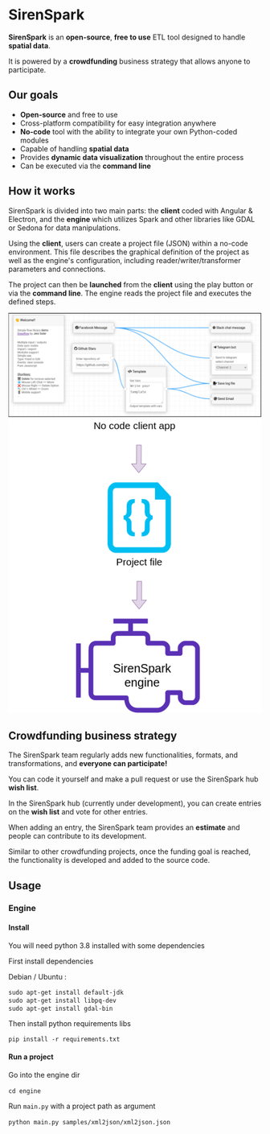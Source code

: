 # SirenSpark

**SirenSpark** is an **open-source**, **free to use** ETL tool designed to handle **spatial data**.

It is powered by a **crowdfunding** business strategy that allows anyone to participate.

## Our goals
* **Open-source** and free to use
* Cross-platform compatibility for easy integration anywhere
* **No-code** tool with the ability to integrate your own Python-coded modules
* Capable of handling **spatial data**
* Provides **dynamic data visualization** throughout the entire process
* Can be executed via the **command line**

## How it works

SirenSpark is divided into two main parts: the **client** coded with Angular & Electron, and the **engine** which utilizes Spark and other libraries like GDAL or Sedona for data manipulations.

Using the **client**, users can create a project file (JSON) within a no-code environment. 
This file describes the graphical definition of the project as well as the engine's configuration, including reader/writer/transformer parameters and connections.

The project can then be **launched** from the **client** using the play button or via the **command line**.
The engine reads the project file and executes the defined steps.

![img](doc/images/SSDiagram.png)

## Crowdfunding business strategy

The SirenSpark team regularly adds new functionalities, formats, and transformations, and **everyone can participate!**

You can code it yourself and make a pull request or use the SirenSpark hub **wish list**.

In the SirenSpark hub (currently under development), you can create entries on the **wish list** and vote for other entries.

When adding an entry, the SirenSpark team provides an **estimate** and people can contribute to its development.

Similar to other crowdfunding projects, once the funding goal is reached, the functionality is developed and added to the source code.


## Usage

### Engine

#### Install

You will need python 3.8 installed with some dependencies

First install dependencies

Debian / Ubuntu :
```
sudo apt-get install default-jdk
sudo apt-get install libpq-dev
sudo apt-get install gdal-bin
```

Then install python requirements libs

```
pip install -r requirements.txt
```

#### Run a project

Go into the engine dir

`cd engine`

Run `main.py` with a project path as argument

`python main.py samples/xml2json/xml2json.json`